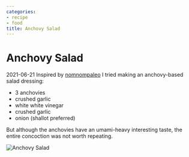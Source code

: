 ```yaml
---
categories:
- recipe
- food
title: Anchovy Salad
---
```


# Anchovy Salad

2021-06-21
Inspired by [nomnompaleo](https://nomnompaleo.com/avocado-salad-with-garlic-anchovy-vinaigrette-keto-whole30) I tried making an anchovy-based salad dressing:

- 3 anchovies
- crushed garlic
- white white vinegar
- crushed garlic
- onion (shallot preferred)

But although the anchovies have an umami-heavy interesting taste, the entire concoction was not worth repeating.

![Anchovy Salad](https://nomnompaleo.com/wp-content/uploads/2021/05/800-Avocado-Salad-aaDSC_2882-300x300.jpg)